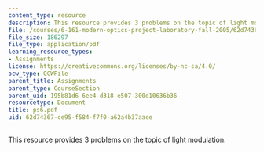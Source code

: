```yaml
---
content_type: resource
description: This resource provides 3 problems on the topic of light modulation.
file: /courses/6-161-modern-optics-project-laboratory-fall-2005/62d74367ce95f584f7f0a62a4b37aace_ps6.pdf
file_size: 186297
file_type: application/pdf
learning_resource_types:
- Assignments
license: https://creativecommons.org/licenses/by-nc-sa/4.0/
ocw_type: OCWFile
parent_title: Assignments
parent_type: CourseSection
parent_uid: 195b81d6-6ee4-d318-e507-300d10636b36
resourcetype: Document
title: ps6.pdf
uid: 62d74367-ce95-f584-f7f0-a62a4b37aace
---
```

This resource provides 3 problems on the topic of light modulation.